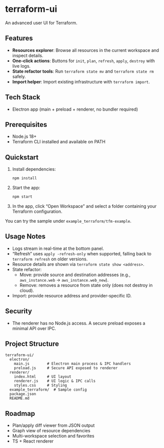 # terraform-ui
An advanced user UI for Terraform.

## Features
- **Resources explorer**: Browse all resources in the current workspace and inspect details.
- **One-click actions**: Buttons for `init`, `plan`, `refresh`, `apply`, `destroy` with live logs.
- **State refactor tools**: Run `terraform state mv` and `terraform state rm` safely.
- **Import helper**: Import existing infrastructure with `terraform import`.

## Tech Stack
- Electron app (main + preload + renderer, no bundler required)

## Prerequisites
- Node.js 18+
- Terraform CLI installed and available on PATH

## Quickstart
1. Install dependencies:
   ```bash
   npm install
   ```
2. Start the app:
   ```bash
   npm start
   ```
3. In the app, click “Open Workspace” and select a folder containing your Terraform configuration.

You can try the sample under `example_terraform/tfm-example`.

## Usage Notes
- Logs stream in real-time at the bottom panel.
- “Refresh” uses `apply -refresh-only` when supported, falling back to `terraform refresh` on older versions.
- Resource details are shown via `terraform state show <address>`.
- State refactor:
  - Move: provide source and destination addresses (e.g., `aws_instance.web` → `aws_instance.web_new`).
  - Remove: removes a resource from state only (does not destroy in cloud).
- Import: provide resource address and provider-specific ID.

## Security
- The renderer has no Node.js access. A secure preload exposes a minimal API over IPC.

## Project Structure
```
terraform-ui/
  electron/
    main.js        # Electron main process & IPC handlers
    preload.js     # Secure API exposed to renderer
  renderer/
    index.html     # UI layout
    renderer.js    # UI logic & IPC calls
    styles.css     # Styling
  example_terraform/  # Sample config
  package.json
  README.md
```

## Roadmap
- Plan/apply diff viewer from JSON output
- Graph view of resource dependencies
- Multi-workspace selection and favorites
- TS + React renderer
